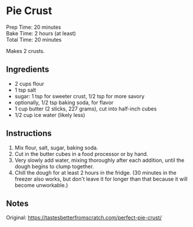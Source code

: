 # Pie Crust

Prep Time: 20 minutes  
Bake Time: 2 hours (at least)  
Total Time: 20 minutes  

Makes 2 crusts.

## Ingredients

- 2 cups flour
- 1 tsp salt
- sugar: 1 tsp for sweeter crust, 1/2 tsp for more savory
- optionally, 1/2 tsp baking soda, for flavor
- 1 cup butter (2 sticks, 227 grams), cut into half-inch cubes
- 1/2 cup ice water (likely less)

## Instructions

1. Mix flour, salt, sugar, baking soda.
1. Cut in the butter cubes in a food processor or by hand.
1. Very slowly add water, mixing thoroughly after each addition, until the dough begins to clump together.
1. Chill the dough for at least 2 hours in the fridge. (30 minutes in the freezer also works, but don't leave it for longer than that because it will become unworkable.)

## Notes

Original: <https://tastesbetterfromscratch.com/perfect-pie-crust/>
